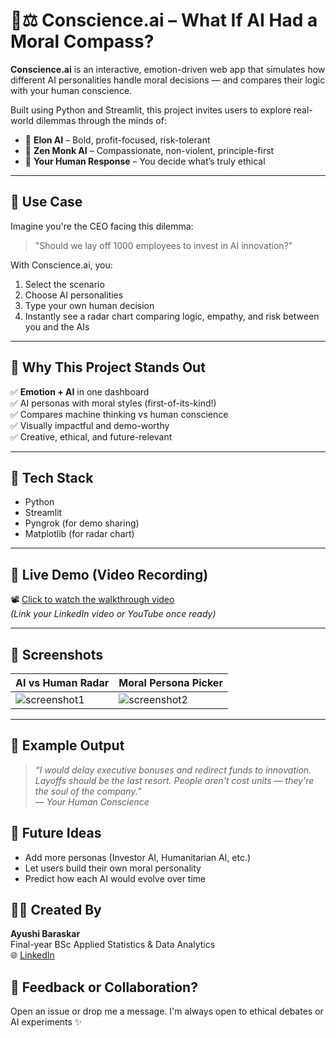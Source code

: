 # 🧠⚖️ Conscience.ai – What If AI Had a Moral Compass?

**Conscience.ai** is an interactive, emotion-driven web app that simulates how different AI personalities handle moral decisions — and compares their logic with your human conscience.

Built using Python and Streamlit, this project invites users to explore real-world dilemmas through the minds of:
- 🚀 **Elon AI** – Bold, profit-focused, risk-tolerant
- 🧘 **Zen Monk AI** – Compassionate, non-violent, principle-first
- 🧠 **Your Human Response** – You decide what’s truly ethical

---

## 🎯 Use Case

Imagine you're the CEO facing this dilemma:
> "Should we lay off 1000 employees to invest in AI innovation?"

With Conscience.ai, you:
1. Select the scenario
2. Choose AI personalities
3. Type your own human decision
4. Instantly see a radar chart comparing logic, empathy, and risk between you and the AIs

---

## 🌟 Why This Project Stands Out

✅ **Emotion + AI** in one dashboard  
✅ AI personas with moral styles (first-of-its-kind!)  
✅ Compares machine thinking vs human conscience  
✅ Visually impactful and demo-worthy  
✅ Creative, ethical, and future-relevant

---

## 🧰 Tech Stack

- Python  
- Streamlit  
- Pyngrok (for demo sharing)  
- Matplotlib (for radar chart)  

---

## 🎥 Live Demo (Video Recording)

📽️ [Click to watch the walkthrough video](#)  
_(Link your LinkedIn video or YouTube once ready)_

---

## 📸 Screenshots

| AI vs Human Radar | Moral Persona Picker |
|-------------------|----------------------|
| ![screenshot1](assets/radar.png) | ![screenshot2](assets/dropdown.png) |

---

## 🧪 Example Output

> *“I would delay executive bonuses and redirect funds to innovation. Layoffs should be the last resort. People aren't cost units — they're the soul of the company.”*  
> — *Your Human Conscience*
> 
## 🤯 Future Ideas

- Add more personas (Investor AI, Humanitarian AI, etc.)
- Let users build their own moral personality
- Predict how each AI would evolve over time

## 🧑‍💻 Created By
**Ayushi Baraskar**  
Final-year BSc Applied Statistics & Data Analytics  
🌐 [LinkedIn](https://www.linkedin.com/in/ayushi-baraskar-86406a362)

## 💬 Feedback or Collaboration?

Open an issue or drop me a message. I'm always open to ethical debates or AI experiments ✨


